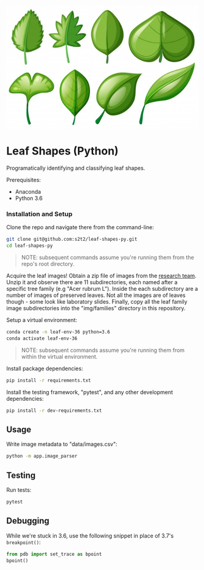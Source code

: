 
![](/img/leaf-shapes.jpg)

# Leaf Shapes (Python)

Programatically identifying and classifying leaf shapes.

Prerequisites:

  + Anaconda
  + Python 3.6

### Installation and Setup

Clone the repo and navigate there from the command-line:

```sh
git clone git@github.com:s2t2/leaf-shapes-py.git
cd leaf-shapes-py
```

> NOTE: subsequent commands assume you're running them from the repo's root directory.

Acquire the leaf images! Obtain a zip file of images from the [research team](http://peabody.yale.edu/). Unzip it and observe there are 11 subdirectories, each named after a specific tree family (e.g "Acer rubrum L"). Inside the each subdirectory are a number of images of preserved leaves. Not all the images are of leaves though - some look like laboratory slides. Finally, copy all the leaf family image subdirectories into the "img/families" directory in this repository.

Setup a virtual environment:

```sh
conda create -n leaf-env-36 python=3.6
conda activate leaf-env-36
```

> NOTE: subsequent commands assume you're running them from within the virtual environment.

Install package dependencies:

```sh
pip install -r requirements.txt
```

Install the testing framework, "pytest", and any other development dependencies:

```sh
pip install -r dev-requirements.txt
```

## Usage

Write image metadata to "data/images.csv":

```sh
python -m app.image_parser
```

## Testing

Run tests:

```sh
pytest
```

## Debugging

While we're stuck in 3.6, use the following snippet in place of 3.7's `breakpoint()`:

```py
from pdb import set_trace as bpoint
bpoint()
```
